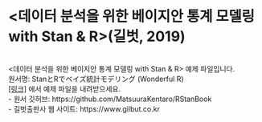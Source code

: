 <h1><데이터 분석을 위한 베이지안 통계 모델링 with Stan & R>(길벗, 2019)</h1>
</br>
<데이터 분석을 위한 베이지안 통계 모델링 with Stan & R> 예제 파일입니다.</br>
원서명: StanとRでベイズ統計モデリング (Wonderful R)
</br>
<a href="https://github.com/gilbutITbook/006966/releases/download/Stan%26R/code.zip" target="_blank">[링크]</a> 에서 예제 파일을 내려받으세요.</br>
- 원서 깃허브: https://github.com/MatsuuraKentaro/RStanBook</br>
- 길벗출판사 웹 사이트: https://www.gilbut.co.kr
